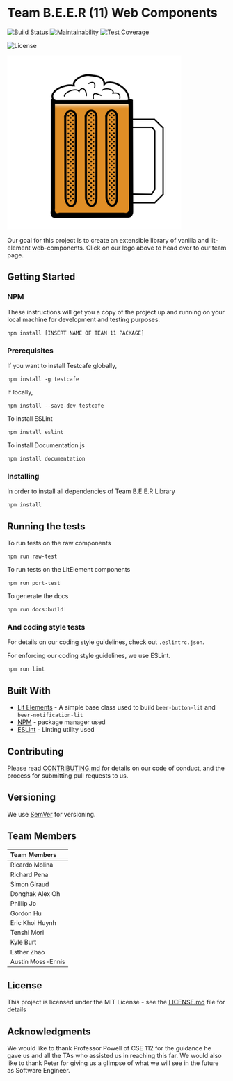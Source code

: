 # Team B.E.E.R (11) Web Components


[![Build Status](https://travis-ci.com/ucsd-cse112/Team11.svg?token=fWJAAQS1tpDVdKvzGfj7&branch=master)](https://travis-ci.com/ucsd-cse112/Team11)
[![Maintainability](https://api.codeclimate.com/v1/badges/a99a88d28ad37a79dbf6/maintainability)](https://codeclimate.com/github/codeclimate/codeclimate/maintainability)
[![Test Coverage](https://api.codeclimate.com/v1/badges/a99a88d28ad37a79dbf6/test_coverage)](https://codeclimate.com/github/codeclimate/codeclimate/test_coverage)

![License](https://img.shields.io/badge/License-MIT-yellow.svg)

<a href="website/index.html"><img src="src/raw-beer/Raw-Brand/beer_team_logo.png" height="400" width="400" ></a>

Our goal for this project is to create an extensible library of vanilla and lit-element web-components. Click on our logo above to head over to our team page. 

## Getting Started

### NPM

These instructions will get you a copy of the project up and running on your local machine for development and testing purposes. 

```
npm install [INSERT NAME OF TEAM 11 PACKAGE]
```

### Prerequisites

If you want to install Testcafe globally,
```
npm install -g testcafe
```
If locally,
```
npm install --save-dev testcafe
```
To install ESLint
```
npm install eslint
```
To install Documentation.js
```
npm install documentation
```
### Installing

In order to install all dependencies of Team B.E.E.R Library
```
npm install
```
## Running the tests

To run tests on the raw components
```
npm run raw-test
```

To run tests on the LitElement components
```
npm run port-test
```

To generate the docs
```
npm run docs:build
```

### And coding style tests

For details on our coding style guidelines, check out `.eslintrc.json`. 

For enforcing our coding style guidelines, we use ESLint.

```
npm run lint
```

## Built With

* [Lit Elements](https://lit-element.polymer-project.org/) - A simple base class used to build `beer-button-lit` and `beer-notification-lit`
* [NPM](https://www.npmjs.com/) - package manager used
* [ESLint](https://eslint.org/) - Linting utility used

## Contributing

Please read [CONTRIBUTING.md](CONTRIBUTING.md) for details on our code of conduct, and the process for submitting pull requests to us.

## Versioning

We use [SemVer](http://semver.org/) for versioning.

## Team Members


| Team Members     |
|:-----------------|
| Ricardo Molina   |
| Richard Pena     |
| Simon Giraud     |
| Donghak Alex Oh  |
| Phillip Jo       |
| Gordon Hu        |
| Eric Khoi Huynh  |
| Tenshi Mori      |
| Kyle Burt        |
| Esther Zhao      |
| Austin Moss-Ennis|

## License

This project is licensed under the MIT License - see the [LICENSE.md](LICENSE.md) file for details

## Acknowledgments

We would like to thank Professor Powell of CSE 112 for the guidance he gave us and all the TAs who assisted us in reaching this far. We would also
like to thank Peter for giving us a glimpse of what we will see in the future as Software Engineer.